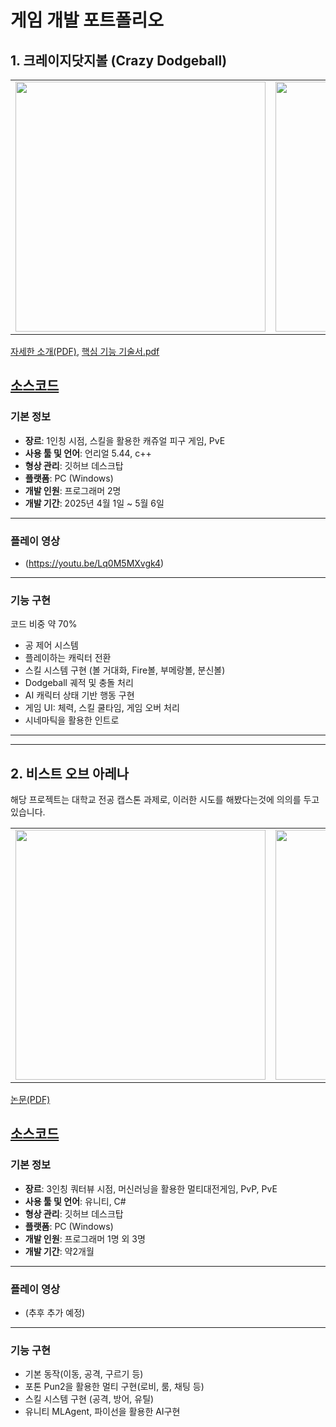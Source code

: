 # 게임 개발 포트폴리오

## 1. 크레이지닷지볼 (Crazy Dodgeball)

<table>
  <tr>
    <td><img src="https://github.com/user-attachments/assets/1e15ea8a-2442-42dd-8835-4a561bf9a018" width="400"/></td>
    <td><img src="https://github.com/user-attachments/assets/028c41ef-98d4-4617-96f8-000c949cd150" width="400"/></td>
  </tr>
</table>

[자세한 소개(PDF)](https://github.com/user-attachments/files/20431727/_.pdf), 
[핵심 기능 기술서.pdf](https://github.com/user-attachments/files/20967836/default.pdf)

[소스코드](https://github.com/seje06/Portfolio/tree/main/Source/CreazyDodgeball)
---

### 기본 정보
- **장르**: 1인칭 시점, 스킬을 활용한 캐쥬얼 피구 게임, PvE  
- **사용 툴 및 언어**: 언리얼 5.44, c++
- **형상 관리**: 깃허브 데스크탑 
- **플랫폼**: PC (Windows)  
- **개발 인원**: 프로그래머 2명  
- **개발 기간**: 2025년 4월 1일 ~ 5월 6일

---

### 플레이 영상
- (https://youtu.be/Lq0M5MXvgk4)

---

### 기능 구현
코드 비중 약 70%
- 공 제어 시스템
- 플레이하는 캐릭터 전환 
- 스킬 시스템 구현 (볼 거대화, Fire볼, 부메랑볼, 분신볼)  
- Dodgeball 궤적 및 충돌 처리  
- AI 캐릭터 상태 기반 행동 구현  
- 게임 UI: 체력, 스킬 쿨타임, 게임 오버 처리  
- 시네마틱을 활용한 인트로
  


---
---

## 2. 비스트 오브 아레나

해당 프로젝트는 대학교 전공 캡스톤 과제로, 이러한 시도를 해봤다는것에 의의를 두고 있습니다.

<table>
  <tr>
    <td><img src="https://github.com/user-attachments/assets/2e6c2090-9c91-4586-b378-e54000f0981c" width="400"/></td>
    <td><img src="https://github.com/user-attachments/assets/326573f1-2999-4b8a-bd34-6f279d60e860" width="400"/></td>
  </tr>
</table>

[논문(PDF)](https://github.com/user-attachments/files/20435744/_.-.pdf)

[소스코드](https://github.com/seje06/Portfolio/tree/main/Source/FightingGame)
---

### 기본 정보

- **장르**: 3인칭 쿼터뷰 시점, 머신러닝을 활용한 멀티대전게임, PvP, PvE
- **사용 툴 및 언어**: 유니티, C#
- **형상 관리**: 깃허브 데스크탑 
- **플랫폼**: PC (Windows)  
- **개발 인원**: 프로그래머 1명 외 3명
- **개발 기간**: 약2개월

---

### 플레이 영상
- (추후 추가 예정)

---

### 기능 구현
- 기본 동작(이동, 공격, 구르기 등)
- 포톤 Pun2을 활용한 멀티 구현(로비, 룸, 채팅 등)
- 스킬 시스템 구현 (공격, 방어, 유틸)
- 유니티 MLAgent, 파이선을 활용한 AI구현

